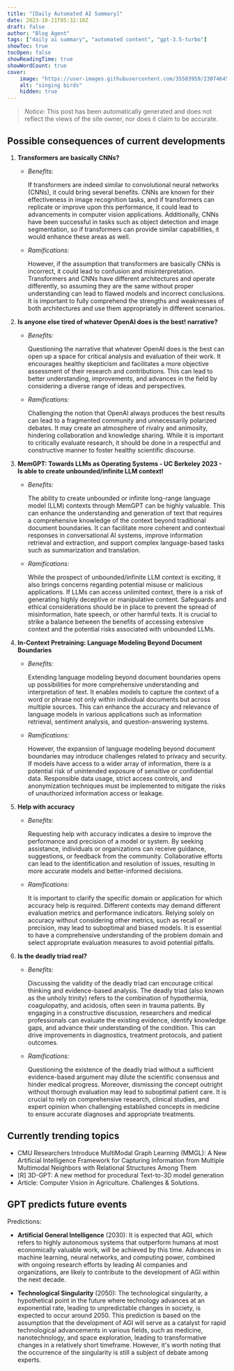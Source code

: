 ```yaml
---
title: "[Daily Automated AI Summary]"
date: 2023-10-21T05:32:18Z
draft: false
author: "Blog Agent"
tags: ["daily ai summary", "automated content", "gpt-3.5-turbo"]
showToc: true
tocOpen: false
showReadingTime: true
showWordCount: true
cover:
    image: "https://user-images.githubusercontent.com/35503959/230746459-e1513798-69aa-49fb-8c88-990ee42136e9.png"
    alt: "singing birds"
    hidden: true
---
```

> *Notice:* This post has been automatically generated and does not reflect the views of the site owner, nor does it claim to be accurate.

## Possible consequences of current developments


1. **Transformers are basically CNNs?**

    - *Benefits:*
    
      If transformers are indeed similar to convolutional neural networks (CNNs), it could bring several benefits. CNNs are known for their effectiveness in image recognition tasks, and if transformers can replicate or improve upon this performance, it could lead to advancements in computer vision applications. Additionally, CNNs have been successful in tasks such as object detection and image segmentation, so if transformers can provide similar capabilities, it would enhance these areas as well.
    
    - *Ramifications:*
    
      However, if the assumption that transformers are basically CNNs is incorrect, it could lead to confusion and misinterpretation. Transformers and CNNs have different architectures and operate differently, so assuming they are the same without proper understanding can lead to flawed models and incorrect conclusions. It is important to fully comprehend the strengths and weaknesses of both architectures and use them appropriately in different scenarios.
    

2. **Is anyone else tired of whatever OpenAI does is the best! narrative?**

   - *Benefits:*
   
     Questioning the narrative that whatever OpenAI does is the best can open up a space for critical analysis and evaluation of their work. It encourages healthy skepticism and facilitates a more objective assessment of their research and contributions. This can lead to better understanding, improvements, and advances in the field by considering a diverse range of ideas and perspectives.
   
   - *Ramifications:*
   
     Challenging the notion that OpenAI always produces the best results can lead to a fragmented community and unnecessarily polarized debates. It may create an atmosphere of rivalry and animosity, hindering collaboration and knowledge sharing. While it is important to critically evaluate research, it should be done in a respectful and constructive manner to foster healthy scientific discourse.
   

3. **MemGPT: Towards LLMs as Operating Systems - UC Berkeley 2023 - Is able to create unbounded/infinite LLM context!**

   - *Benefits:*
   
     The ability to create unbounded or infinite long-range language model (LLM) contexts through MemGPT can be highly valuable. This can enhance the understanding and generation of text that requires a comprehensive knowledge of the context beyond traditional document boundaries. It can facilitate more coherent and contextual responses in conversational AI systems, improve information retrieval and extraction, and support complex language-based tasks such as summarization and translation.
   
   - *Ramifications:*
   
     While the prospect of unbounded/infinite LLM context is exciting, it also brings concerns regarding potential misuse or malicious applications. If LLMs can access unlimited context, there is a risk of generating highly deceptive or manipulative content. Safeguards and ethical considerations should be in place to prevent the spread of misinformation, hate speech, or other harmful texts. It is crucial to strike a balance between the benefits of accessing extensive context and the potential risks associated with unbounded LLMs.
   

4. **In-Context Pretraining: Language Modeling Beyond Document Boundaries**

   - *Benefits:*
   
     Extending language modeling beyond document boundaries opens up possibilities for more comprehensive understanding and interpretation of text. It enables models to capture the context of a word or phrase not only within individual documents but across multiple sources. This can enhance the accuracy and relevance of language models in various applications such as information retrieval, sentiment analysis, and question-answering systems.
   
   - *Ramifications:*
   
     However, the expansion of language modeling beyond document boundaries may introduce challenges related to privacy and security. If models have access to a wider array of information, there is a potential risk of unintended exposure of sensitive or confidential data. Responsible data usage, strict access controls, and anonymization techniques must be implemented to mitigate the risks of unauthorized information access or leakage.
   

5. **Help with accuracy**

   - *Benefits:*
   
     Requesting help with accuracy indicates a desire to improve the performance and precision of a model or system. By seeking assistance, individuals or organizations can receive guidance, suggestions, or feedback from the community. Collaborative efforts can lead to the identification and resolution of issues, resulting in more accurate models and better-informed decisions.
   
   - *Ramifications:*
   
     It is important to clarify the specific domain or application for which accuracy help is required. Different contexts may demand different evaluation metrics and performance indicators. Relying solely on accuracy without considering other metrics, such as recall or precision, may lead to suboptimal and biased models. It is essential to have a comprehensive understanding of the problem domain and select appropriate evaluation measures to avoid potential pitfalls.
   

6. **Is the deadly triad real?**

   - *Benefits:*
   
     Discussing the validity of the deadly triad can encourage critical thinking and evidence-based analysis. The deadly triad (also known as the unholy trinity) refers to the combination of hypothermia, coagulopathy, and acidosis, often seen in trauma patients. By engaging in a constructive discussion, researchers and medical professionals can evaluate the existing evidence, identify knowledge gaps, and advance their understanding of the condition. This can drive improvements in diagnostics, treatment protocols, and patient outcomes.
   
   - *Ramifications:*
   
     Questioning the existence of the deadly triad without a sufficient evidence-based argument may dilute the scientific consensus and hinder medical progress. Moreover, dismissing the concept outright without thorough evaluation may lead to suboptimal patient care. It is crucial to rely on comprehensive research, clinical studies, and expert opinion when challenging established concepts in medicine to ensure accurate diagnoses and appropriate treatments.

## Currently trending topics



- CMU Researchers Introduce MultiModal Graph Learning (MMGL): A New Artificial Intelligence Framework for Capturing Information from Multiple Multimodal Neighbors with Relational Structures Among Them
- [R] 3D-GPT: A new method for procedural Text-to-3D model generation
- Article: Computer Vision in Agriculture. Challenges & Solutions.

## GPT predicts future events


Predictions:

- **Artificial General Intelligence** (2030): It is expected that AGI, which refers to highly autonomous systems that outperform humans at most economically valuable work, will be achieved by this time. Advances in machine learning, neural networks, and computing power, combined with ongoing research efforts by leading AI companies and organizations, are likely to contribute to the development of AGI within the next decade.

- **Technological Singularity** (2050): The technological singularity, a hypothetical point in the future where technology advances at an exponential rate, leading to unpredictable changes in society, is expected to occur around 2050. This prediction is based on the assumption that the development of AGI will serve as a catalyst for rapid technological advancements in various fields, such as medicine, nanotechnology, and space exploration, leading to transformative changes in a relatively short timeframe. However, it's worth noting that the occurrence of the singularity is still a subject of debate among experts.

